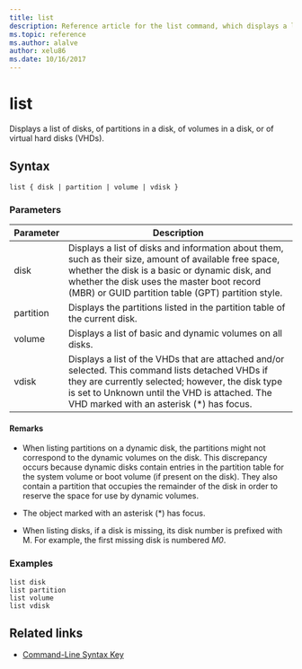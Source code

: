 ```yaml
---
title: list
description: Reference article for the list command, which displays a list of disks, of partitions in a disk, of volumes in a disk, or of virtual hard disks (VHDs).
ms.topic: reference
ms.author: alalve
author: xelu86
ms.date: 10/16/2017
---
```



# list

Displays a list of disks, of partitions in a disk, of volumes in a disk, or of virtual hard disks (VHDs).

## Syntax

```
list { disk | partition | volume | vdisk }
```

### Parameters

| Parameter | Description |
| --------- | ----------- |
| disk | Displays a list of disks and information about them, such as their size, amount of available free space, whether the disk is a basic or dynamic disk, and whether the disk uses the master boot record (MBR) or GUID partition table (GPT) partition style. |
| partition | Displays the partitions listed in the partition table of the current disk. |
| volume | Displays a list of basic and dynamic volumes on all disks. |
| vdisk | Displays a list of the VHDs that are attached and/or selected. This command lists detached VHDs if they are currently selected; however, the disk type is set to Unknown until the VHD is attached. The VHD marked with an asterisk (*) has focus. |

#### Remarks

- When listing partitions on a dynamic disk, the partitions might not correspond to the dynamic volumes on the disk. This discrepancy occurs because dynamic disks contain entries in the partition table for the system volume or boot volume (if present on the disk). They also contain a partition that occupies the remainder of the disk in order to reserve the space for use by dynamic volumes.

- The object marked with an asterisk (*) has focus.

- When listing disks, if a disk is missing, its disk number is prefixed with M. For example, the first missing disk is numbered *M0*.

### Examples

```
list disk
list partition
list volume
list vdisk
```

## Related links

- [Command-Line Syntax Key](command-line-syntax-key.md)
